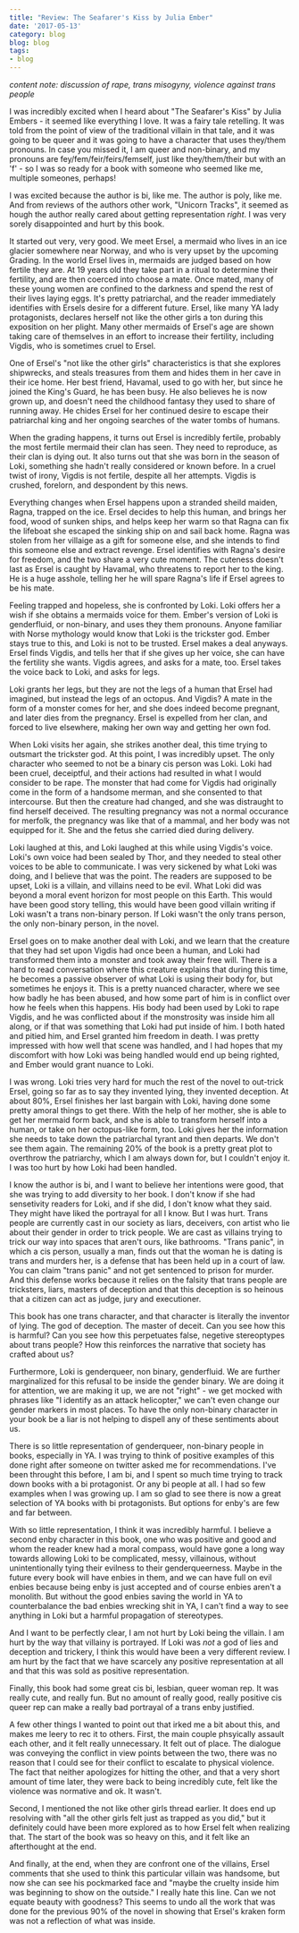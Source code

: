 ```yaml
---
title: "Review: The Seafarer's Kiss by Julia Ember"
date: '2017-05-13'
category: blog
blog: blog
tags:
- blog
---
```



*content note: discussion of rape, trans misogyny, violence against trans people*

I was incredibly excited when I heard about "The Seafarer's Kiss" by Julia Embers - it seemed like everything I love. It was a fairy tale retelling. It was told from the point of view of the traditional villain in that tale, and it was going to be queer and it was going to have a character that uses they/them pronouns. In case you missed it, I am queer and non-binary, and my pronouns are fey/fem/feir/feirs/femself, just like they/them/their but with an 'f' - so I was so ready for a book with someone who seemed like me, multiple someones, perhaps!

I was excited because the author is bi, like me. The author is poly, like me. And from reviews of the authors other work, "Unicorn Tracks", it seemed as hough the author really cared about getting representation *right*. I was very sorely disappointed and hurt by this book.

It started out very, very good. We meet Ersel, a mermaid who lives in an ice glacier somewhere near Norway, and who is very upset by the upcoming Grading. In the world Ersel lives in, mermaids are judged based on how fertile they are. At 19 years old they take part in a ritual to determine their fertility, and are then coerced into choose a mate. Once mated, many of these young women are confined to the darkness and spend the rest of their lives laying eggs. It's pretty patriarchal, and the reader immediately identifies with Ersels desire for a different future. Ersel, like many YA lady protagonists, declares herself not like the other girls a ton during this exposition on her plight. Many other mermaids of Ersel's age are shown taking care of themselves in an effort to increase their fertility, including Vigdis, who is sometimes cruel to Ersel.

One of Ersel's "not like the other girls" characteristics is that she explores shipwrecks, and steals treasures from them and hides them in her cave in their ice home. Her best friend, Havamal, used to go with her, but since he joined the King's Guard, he has been busy. He also believes he is now grown up, and doesn't need the childhood fantasy they used to share of running away. He chides Ersel for her continued desire to escape their patriarchal king and her ongoing searches of the water tombs of humans.

When the grading happens, it turns out Ersel is incredibly fertile, probably the most fertile mermaid their clan has seen. They need to reproduce, as their clan is dying out. It also turns out that she was born in the season of Loki, something she hadn't really considered or known before. In a cruel twist of irony, Vigdis is not fertile, despite all her attempts. Vigdis is crushed, forelorn, and despondent by this news.

Everything changes when Ersel happens upon a stranded sheild maiden, Ragna, trapped on the ice. Ersel decides to help this human, and brings her food, wood of sunken ships, and helps keep her warm so that Ragna can fix the lifeboat she escaped the sinking ship on and sail back home. Ragna was stolen from her villaige as a gift for someone else, and she intends to find this someone else and extract revenge. Ersel identifies with Ragna's desire for freedom, and the two share a very cute moment. The cuteness doesn't last as Ersel is caught by Havamal, who threatens to report her to the king. He is a huge asshole, telling her he will spare Ragna's life if Ersel agrees to be his mate.

Feeling trapped and hopeless, she is confronted by Loki. Loki offers her a wish if she obtains a mermaids voice for them. Ember's version of Loki is genderfluid, or non-binary, and uses they them pronouns. Anyone familiar with Norse mythology would know that Loki is the trickster god. Ember stays true to this, and Loki is not to be trusted. Ersel makes a deal anyways. Ersel finds Vigdis, and tells her that if she gives up her voice, she can have the fertility she wants. Vigdis agrees, and asks for a mate, too. Ersel takes the voice back to Loki, and asks for legs.

Loki grants her legs, but they are not the legs of a human that Ersel had imagined, but instead the legs of an octopus. And Vigdis? A mate in the form of a monster comes for her, and she does indeed become pregnant, and later dies from the pregnancy. Ersel is expelled from her clan, and forced to live elsewhere, making her own way and getting her own fod.

When Loki visits her again, she strikes another deal, this time trying to outsmart the trickster god. At this point, I was incredibly upset. The only character who seemed to not be a binary cis person was Loki. Loki had been cruel, deceiptful, and their actions had resulted in what I would consider to be rape. The monster that had come for Vigdis had originally come in the form of a handsome merman, and she consented to that intercourse. But then the creature had changed, and she was distraught to find herself deceived. The resulting pregnancy was not a normal occurance for merfolk, the pregnancy was like that of a mammal, and her body was not equipped for it. She and the fetus she carried died during delivery. 

Loki laughed at this, and Loki laughed at this while using Vigdis's voice. Loki's own voice had been sealed by Thor, and they needed to steal other voices to be able to communicate. I was very sickened by what Loki was doing, and I believe that was the point. The readers are supposed to be upset, Loki is a villain, and villains need to be evil. What Loki did was beyond a moral event horizon for most people on this Earth. This would have been good story telling, this would have been good villain writing if Loki wasn't a trans non-binary person. If Loki wasn't the only trans person, the only non-binary person, in the novel. 

Ersel goes on to make another deal with Loki, and we learn that the creature that they had set upon Vigdis had once been a human, and Loki had transformed them into a monster and took away their free will. There is a hard to read conversation where this creature explains that during this time, he becomes a passive observer of what Loki is using their body for, but sometimes he enjoys it. This is a pretty nuanced character, where we see how badly he has been abused, and how some part of him is in conflict over how he feels when this happens. His body had been used by Loki to rape Vigdis, and he was conflicted about if the monstrosity was inside him all along, or if that was something that Loki had put inside of him. I both hated and pitied him, and Ersel granted him freedom in death. I was pretty impressed with how well that scene was handled, and I had hopes that my discomfort with how Loki was being handled would end up being righted, and Ember would grant nuance to Loki.

I was wrong. Loki tries very hard for much the rest of the novel to out-trick Ersel, going so far as to say they invented lying, they invented deception. At about 80%, Ersel finishes her last bargain with Loki, having done some pretty amoral things to get there. With the help of her mother, she is able to get her mermaid form back, and she is able to transform herself into a human, or take on her octopus-like form, too. Loki gives her the information she needs to take down the patriarchal tyrant and then departs. We don't see them again. The remaining 20% of the book is a pretty great plot to overthrow the patriarchy, which I am always down for, but I couldn't enjoy it. I was too hurt by how Loki had been handled.

I know the author is bi, and I want to believe her intentions were good, that she was trying to add diversity to her book. I don't know if she had sensetivity readers for Loki, and if she did, I don't know what they said. They might have liked the portrayal for all I know. But I was hurt. Trans people are currently cast in our society as liars, deceivers, con artist who lie about their gender in order to trick people. We are cast as villains trying to trick our way into spaces that aren't ours, like bathrooms. "Trans panic", in which a cis person, usually a man, finds out that the woman he is dating is trans and murders her, is a defense that has been held up in a court of law. You can claim "trans panic" and not get sentenced to prison for murder. And this defense works because it relies on the falsity that trans people are tricksters, liars, masters of deception and that this deception is so heinous that a citizen can act as judge, jury and executioner.

This book has one trans character, and that character is literally the inventor of lying. The god of deception. The master of deceit. Can you see how this is harmful? Can you see how this perpetuates false, negetive stereoptypes about trans people? How this reinforces the narrative that society has crafted about us?

Furthermore, Loki is genderqueer, non binary, genderfluid. We are further marginalized for this refusal to be inside the gender binary. We are doing it for attention, we are making it up, we are not "right" - we get mocked with phrases like "I identify as an attack helicopter," we can't even change our gender markers in most places. To have the only non-binary character in your book be a liar is not helping to dispell any of these sentiments about us. 

There is so little representation of genderqueer, non-binary people in books, especially in YA. I was trying to think of positive examples of this done right after someone on twitter asked me for recommendations. I've been throught this before, I am bi, and I spent so much time trying to track down books with a bi protagonist. Or any bi people at all. I had so few examples when I was growing up. I am so glad to see there is now a great selection of YA books with bi protagonists. But options for enby's are few and far between. 

With so little representation, I think it was incredibly harmful. I believe a second enby character in this book, one who was positive and good and whom the reader knew had a moral compass, would have gone a long way towards allowing Loki to be complicated, messy, villainous, without unintentionally tying their evilness to their genderqueerness. Maybe in the future every book will have enbies in them, and we can have full on evil enbies because being enby is just accepted and of course enbies aren't a monolith. But without the good enbies saving the world in YA to counterbalance the bad enbies wrecking shit in YA, I can't find a way to see anything in Loki but a harmful propagation of stereotypes. 
 
 And I want to be perfectly clear, I am not hurt by Loki being the villain. I am hurt by the way that villainy is portrayed. If Loki was *not* a god of lies and deception and trickery, I think this would have been a very different review. I am hurt by the fact that we have scarcely any positive representation at all and that this was sold as positive representation.  
 
 Finally, this book had some great cis bi, lesbian, queer woman rep. It was really cute, and really fun. But no amount of really good, really positive cis queer rep can make a really bad portrayal of a trans enby justified.

 A few other things I wanted to point out that irked me a bit about this, and makes me leery to rec it to others. First, the main couple phsyically assault each other, and it felt really unnecessary. It felt out of place. The dialogue was conveying the conflict in view points between the two, there was no reason that I could see for their conflict to escalate to physical violence. The fact that neither apologizes for hitting the other, and that a very short amount of time later, they were back to being incredibly cute, felt like the violence was normative and ok. It wasn't.
 
 Second, I mentioned the not like other girls thread earlier. It does end up resolving with "all the other girls felt just as trapped as you did," but it definitely could have been more explored as to how Ersel felt when realizing that. The start of the book was so heavy on this, and it felt like an afterthought at the end.
 
 
 And finally, at the end, when they are confront one of the villains, Ersel comments that she used to think this particular villain was handsome, but now she can see his pockmarked face and "maybe the cruelty inside him was beginning to show on the outside." I really hate this line. Can we not equate beauty with goodness? This seems to undo all the work that was done for the previous 90% of the novel in showing that Ersel's kraken form was not a reflection of what was inside.



